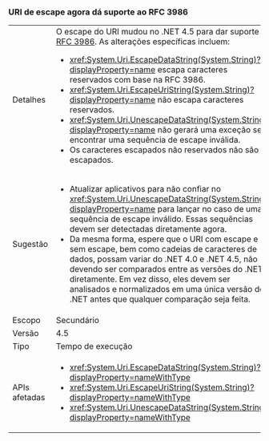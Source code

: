 ### <a name="systemuri-escaping-now-supports-rfc-3986"></a>URI de escape agora dá suporte ao RFC 3986

|   |   |
|---|---|
|Detalhes|O escape do URI mudou no .NET 4.5 para dar suporte à [RFC 3986](http://tools.ietf.org/html/rfc3986). As alterações específicas incluem:<ul><li><xref:System.Uri.EscapeDataString(System.String)?displayProperty=name> escapa caracteres reservados com base na RFC 3986.</li><li><xref:System.Uri.EscapeUriString(System.String)?displayProperty=name> não escapa caracteres reservados.</li><li><xref:System.Uri.UnescapeDataString(System.String)?displayProperty=name> não gerará uma exceção se encontrar uma sequência de escape inválida.</li><li>Os caracteres escapados não reservados não são escapados.</li></ul>|
|Sugestão|<ul><li>Atualizar aplicativos para não confiar no <xref:System.Uri.UnescapeDataString(System.String)?displayProperty=name> para lançar no caso de uma sequência de escape inválido. Essas sequências devem ser detectadas diretamente agora.</li><li>Da mesma forma, espere que o URI com escape e sem escape, bem como cadeias de caracteres de dados, possam variar do .NET 4.0 e .NET 4.5, não devendo ser comparados entre as versões do .NET diretamente. Em vez disso, eles devem ser analisados e normalizados em uma única versão do .NET antes que qualquer comparação seja feita.</li></ul>|
|Escopo|Secundário|
|Versão|4.5|
|Tipo|Tempo de execução|
|APIs afetadas|<ul><li><xref:System.Uri.EscapeDataString(System.String)?displayProperty=nameWithType></li><li><xref:System.Uri.EscapeUriString(System.String)?displayProperty=nameWithType></li><li><xref:System.Uri.UnescapeDataString(System.String)?displayProperty=nameWithType></li></ul>|


